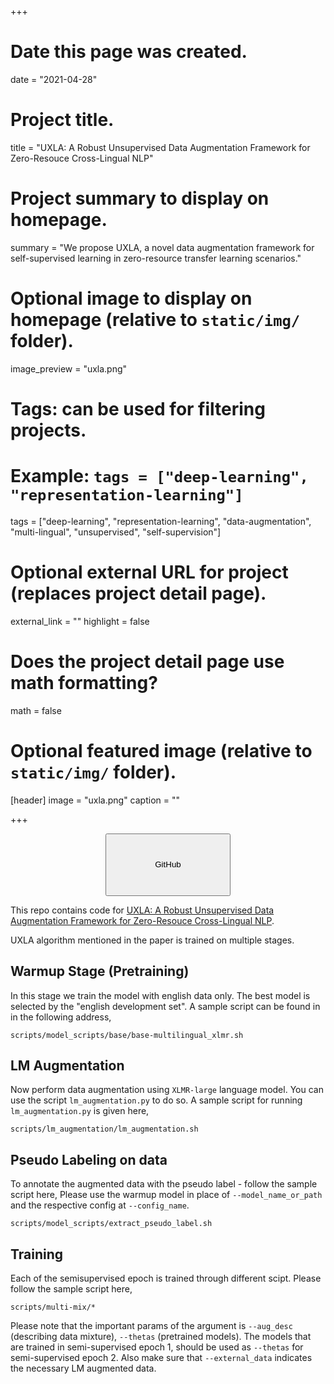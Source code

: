 +++
# Date this page was created.
date = "2021-04-28"

# Project title.
title = "UXLA: A Robust Unsupervised Data Augmentation Framework for Zero-Resouce Cross-Lingual NLP"

# Project summary to display on homepage.
summary = "We propose UXLA, a novel data augmentation framework for self-supervised learning in zero-resource transfer learning scenarios."

# Optional image to display on homepage (relative to `static/img/` folder).
image_preview = "uxla.png"

# Tags: can be used for filtering projects.
# Example: `tags = ["deep-learning", "representation-learning"]`
tags = ["deep-learning", "representation-learning", "data-augmentation", "multi-lingual", "unsupervised", "self-supervision"]

# Optional external URL for project (replaces project detail page).
external_link = ""
highlight = false
# Does the project detail page use math formatting?
math = false

# Optional featured image (relative to `static/img/` folder).
[header]
image = "uxla.png"
caption = ""

+++

<center>
    <form action="https://github.com/sbmaruf/UXLA">
        <input style="width:200px;height:100px;" type="submit" value="GitHub" />
    </form>
</center>


This repo contains code for [UXLA: A Robust Unsupervised Data Augmentation Framework for Zero-Resouce Cross-Lingual NLP](https://arxiv.org/abs/2004.13240).

UXLA algorithm mentioned in the paper is trained on multiple stages.

## Warmup Stage (Pretraining)

In this stage we train the model with english data only. The best model is selected by the "english development set". A sample script can be found in in the following address, 

```
scripts/model_scripts/base/base-multilingual_xlmr.sh
```

## LM Augmentation

Now perform data augmentation using `XLMR-large` language model. You can use the script `lm_augmentation.py` to do so. A sample script for running `lm_augmentation.py` is given here,

```
scripts/lm_augmentation/lm_augmentation.sh
```

## Pseudo Labeling on data 

To annotate the augmented data with the pseudo label - follow the sample script here, 
Please use the warmup model in place of `--model_name_or_path` and the respective config at `--config_name`.

```
scripts/model_scripts/extract_pseudo_label.sh
```

## Training

Each of the semisupervised epoch is trained through different scipt. Please follow the sample script here, 

```
scripts/multi-mix/*
```

Please note that the important params of the argument is `--aug_desc` (describing data mixture), `--thetas` (pretrained models). The models that are trained in semi-supervised epoch 1, should be used as `--thetas` for semi-supervised  epoch 2. Also make sure that `--external_data` indicates the necessary LM augmented data.
